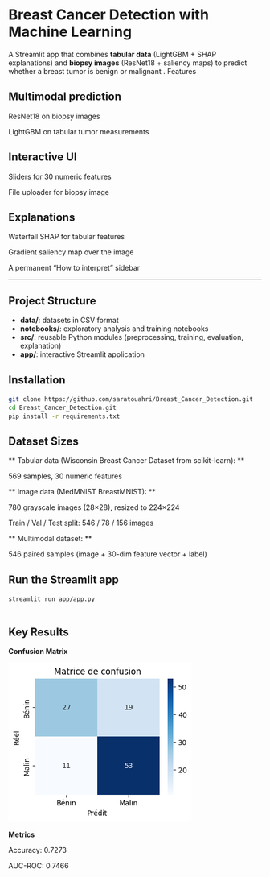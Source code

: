 # Breast Cancer Detection with Machine Learning

A Streamlit app that combines **tabular data** (LightGBM + SHAP explanations) and **biopsy images** (ResNet18 + saliency maps) to predict whether a breast tumor is benign or malignant .
Features

 ## Multimodal prediction

ResNet18 on biopsy images

LightGBM on tabular tumor measurements

## Interactive UI

Sliders for 30 numeric features

File uploader for biopsy image

## Explanations

Waterfall SHAP for tabular features

Gradient saliency map over the image

A permanent “How to interpret” sidebar


---
## Project Structure
- **data/**: datasets in CSV format  
- **notebooks/**: exploratory analysis and training notebooks  
- **src/**: reusable Python modules (preprocessing, training, evaluation, explanation)  
- **app/**: interactive Streamlit application  

## Installation

```bash
git clone https://github.com/saratouahri/Breast_Cancer_Detection.git
cd Breast_Cancer_Detection.git
pip install -r requirements.txt
```
## Dataset Sizes

 ** Tabular data (Wisconsin Breast Cancer Dataset from scikit-learn): **

569 samples, 30 numeric features

 **  Image data (MedMNIST BreastMNIST):  ** 

780 grayscale images (28×28), resized to 224×224

Train / Val / Test split: 546 / 78 / 156 images

 **  Multimodal dataset:  ** 

546 paired samples (image + 30-dim feature vector + label)

## Run the Streamlit app
```
streamlit run app/app.py


```
## Key Results
**Confusion Matrix**

![Confusion matrix of the model](app/cm.png)


**Metrics**

Accuracy: 0.7273

AUC-ROC: 0.7466
